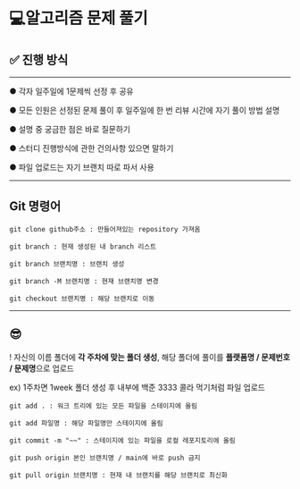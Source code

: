 # 💻알고리즘 문제 풀기

## ✅ **진행 방식**
----
● 각자 일주일에 1문제씩 선정 후 공유

● 모든 인원은 선정된 문제 풀이 후 일주일에 한 번 리뷰 시간에 자기 풀이 방법 설명

● 설명 중 궁금한 점은 바로 질문하기

● 스터디 진행방식에 관한 건의사항 있으면 말하기

● 파일 업로드는 자기 브랜치 따로 파서 사용

----


## **Git 명령어**

    git clone github주소 : 만들어져있는 repository 가져옴
    
    git branch : 현재 생성된 내 branch 리스트
    
    git branch 브랜치명 : 브랜치 생성
    
    git branch -M 브랜치명 : 현재 브랜치명 변경

    git checkout 브랜치명 : 해당 브랜치로 이동

----

## :sunglasses:
! 자신의 이름 폴더에 **각 주차에 맞는 폴더 생성**, 해당 폴더에 풀이를 **플랫폼명 / 문제번호 / 문제명**으로 업로드

ex) 1주차면 1week 폴더 생성 후 내부에 백준 3333 콜라 먹기처럼 파일 업로드

    git add . : 워크 트리에 있는 모든 파일을 스테이지에 올림
    
    git add 파일명 : 해당 파일명만 스테이지에 올림
    
    git commit -m "~~" : 스테이지에 있는 파일을 로컬 레포지토리에 올림
    
    git push origin 본인 브랜치명 / main에 바로 push 금지
    
    git pull origin 브랜치명 : 현재 내 브랜치를 해당 브랜치로 최신화

